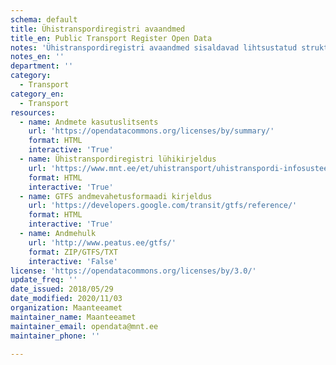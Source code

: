 ```yaml
---
schema: default
title: Ühistranspordiregistri avaandmed
title_en: Public Transport Register Open Data
notes: 'Ühistranspordiregistri avaandmed sisaldavad lihtsustatud struktuuri andmekoosseisuga väljavõtet Riiklikku Ühistranspordiregistrisse kantud andmetest, mis hõlmavad siseriiklikult käigus olevate ühistranspordiliinide kirjeldusi, sõidugraafikuid ja peatuste asukohtasid.'
notes_en: ''
department: ''
category:
  - Transport
category_en:
  - Transport
resources:
  - name: Andmete kasutuslitsents
    url: 'https://opendatacommons.org/licenses/by/summary/'
    format: HTML
    interactive: 'True'
  - name: Ühistranspordiregistri lühikirjeldus
    url: 'https://www.mnt.ee/et/uhistransport/uhistranspordi-infosusteem'
    format: HTML
    interactive: 'True'
  - name: GTFS andmevahetusformaadi kirjeldus
    url: 'https://developers.google.com/transit/gtfs/reference/'
    format: HTML
    interactive: 'True'
  - name: Andmehulk
    url: 'http://www.peatus.ee/gtfs/'
    format: ZIP/GTFS/TXT
    interactive: 'False'
license: 'https://opendatacommons.org/licenses/by/3.0/'
update_freq: ''
date_issued: 2018/05/29
date_modified: 2020/11/03
organization: Maanteeamet
maintainer_name: Maanteeamet
maintainer_email: opendata@mnt.ee
maintainer_phone: ''

---
```

